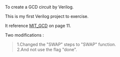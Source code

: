 To create a GCD circuit by Verilog.

This is my first Verilog project to exercise.

It reference [MIT_GCD](http://csg.csail.mit.edu/6.375/6_375_2006_www/handouts/lectures/L03-Verilog-Design-Examples.pdf) on page 11.

Two modifications :  
>1.Changed the "SWAP" steps to "SWAP" function.  
>2.And not use the flag "done".  
